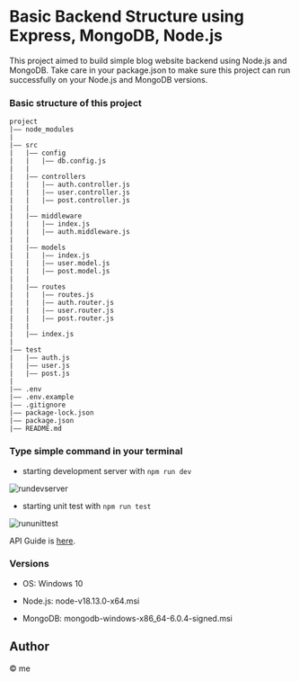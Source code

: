 # Basic Backend Structure using Express, MongoDB, Node.js

This project aimed to build simple blog website backend using Node.js and MongoDB.
Take care in your package.json to make sure this project can run successfully on your Node.js and MongoDB versions.

### Basic structure of this project

```
project
|—— node_modules
|
|—— src
|   |—— config
|   |   |—— db.config.js
|   |
|   |—— controllers
|   |   |—— auth.controller.js
|   |   |—— user.controller.js
|   |   |—— post.controller.js
|   |
|   |—— middleware
|   |   |—— index.js
|   |   |—— auth.middleware.js
|   |
|   |—— models
|   |   |—— index.js
|   |   |—— user.model.js
|   |   |—— post.model.js
|   |
|   |—— routes
|   |   |—— routes.js
|   |   |—— auth.router.js
|   |   |—— user.router.js
|   |   |—— post.router.js
|   |
|   |—— index.js
|
|—— test
|   |—— auth.js
|   |—— user.js
|   |—— post.js
|
|—— .env
|—— .env.example
|—— .gitignore
|—— package-lock.json
|—— package.json
|—— README.md
```

### Type simple command in your terminal

- starting development server with `npm run dev`

![rundevserver](https://user-images.githubusercontent.com/121834775/218337207-2b704f3e-8fa7-48bc-b879-b4f758dd7bed.png)

- starting unit test with `npm run test`

![rununittest](https://user-images.githubusercontent.com/121834775/218337229-89ff1a1b-8100-4315-888e-7c2d3e125a42.png)

API Guide is [here](https://github.com/mountiv/express-basic-backend-structure-apis).

### Versions

- OS: Windows 10

- Node.js: node-v18.13.0-x64.msi

- MongoDB: mongodb-windows-x86_64-6.0.4-signed.msi

## Author

© me
